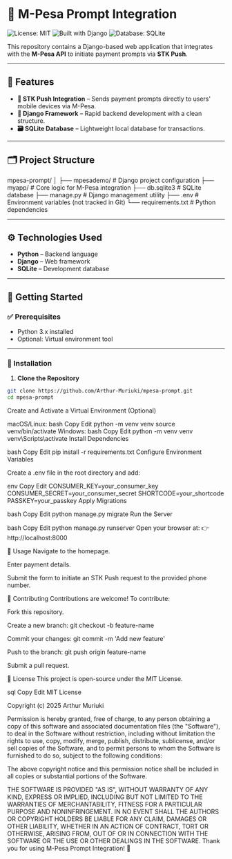 # 💸 M-Pesa Prompt Integration

![License: MIT](https://img.shields.io/badge/License-MIT-green.svg)
![Built with Django](https://img.shields.io/badge/Django-Framework-092E20?logo=django)
![Database: SQLite](https://img.shields.io/badge/Database-SQLite-blue)

This repository contains a Django-based web application that integrates with the **M-Pesa API** to initiate payment prompts via **STK Push**.

---

## 🚀 Features

- **📲 STK Push Integration** – Sends payment prompts directly to users' mobile devices via M-Pesa.
- **🧱 Django Framework** – Rapid backend development with a clean structure.
- **🗃 SQLite Database** – Lightweight local database for transactions.

---

## 🗂️ Project Structure

mpesa-prompt/
│
├── mpesademo/ # Django project configuration
├── myapp/ # Core logic for M-Pesa integration
├── db.sqlite3 # SQLite database
├── manage.py # Django management utility
├── .env # Environment variables (not tracked in Git)
└── requirements.txt # Python dependencies

---

## ⚙️ Technologies Used

- **Python** – Backend language
- **Django** – Web framework
- **SQLite** – Development database

---

## 🧪 Getting Started

### ✅ Prerequisites

- Python 3.x installed
- Optional: Virtual environment tool

---

### 🔧 Installation

1. **Clone the Repository**

```bash
git clone https://github.com/Arthur-Muriuki/mpesa-prompt.git
cd mpesa-prompt
```
Create and Activate a Virtual Environment (Optional)

macOS/Linux:
bash
Copy
Edit
python -m venv venv
source venv/bin/activate
Windows:
bash
Copy
Edit
python -m venv venv
venv\Scripts\activate
Install Dependencies

bash
Copy
Edit
pip install -r requirements.txt
Configure Environment Variables

Create a .env file in the root directory and add:

env
Copy
Edit
CONSUMER_KEY=your_consumer_key
CONSUMER_SECRET=your_consumer_secret
SHORTCODE=your_shortcode
PASSKEY=your_passkey
Apply Migrations

bash
Copy
Edit
python manage.py migrate
Run the Server

bash
Copy
Edit
python manage.py runserver
Open your browser at:
👉 http://localhost:8000

💼 Usage
Navigate to the homepage.

Enter payment details.

Submit the form to initiate an STK Push request to the provided phone number.

🤝 Contributing
Contributions are welcome!
To contribute:

Fork this repository.

Create a new branch: git checkout -b feature-name

Commit your changes: git commit -m 'Add new feature'

Push to the branch: git push origin feature-name

Submit a pull request.

📄 License
This project is open-source under the MIT License.

sql
Copy
Edit
MIT License

Copyright (c) 2025 Arthur Muriuki

Permission is hereby granted, free of charge, to any person obtaining a copy of this software 
and associated documentation files (the "Software"), to deal in the Software without restriction, 
including without limitation the rights to use, copy, modify, merge, publish, distribute, sublicense, 
and/or sell copies of the Software, and to permit persons to whom the Software is furnished to do so, 
subject to the following conditions:

The above copyright notice and this permission notice shall be included in all copies or 
substantial portions of the Software.

THE SOFTWARE IS PROVIDED "AS IS", WITHOUT WARRANTY OF ANY KIND, EXPRESS OR IMPLIED, INCLUDING BUT 
NOT LIMITED TO THE WARRANTIES OF MERCHANTABILITY, FITNESS FOR A PARTICULAR PURPOSE AND NONINFRINGEMENT. 
IN NO EVENT SHALL THE AUTHORS OR COPYRIGHT HOLDERS BE LIABLE FOR ANY CLAIM, DAMAGES OR OTHER LIABILITY, 
WHETHER IN AN ACTION OF CONTRACT, TORT OR OTHERWISE, ARISING FROM, OUT OF OR IN CONNECTION WITH 
THE SOFTWARE OR THE USE OR OTHER DEALINGS IN THE SOFTWARE.
Thank you for using M-Pesa Prompt Integration! 💚
